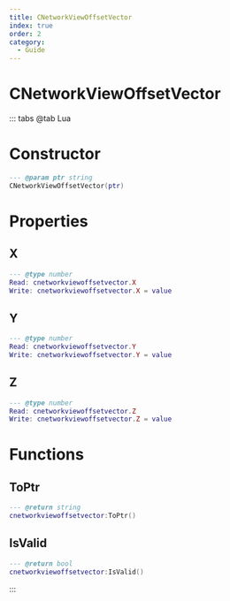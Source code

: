 ```yaml
---
title: CNetworkViewOffsetVector
index: true
order: 2
category:
  - Guide
---
```


# CNetworkViewOffsetVector

::: tabs
@tab Lua
# Constructor
```lua
--- @param ptr string
CNetworkViewOffsetVector(ptr)
```
# Properties
## X 
```lua
--- @type number
Read: cnetworkviewoffsetvector.X
Write: cnetworkviewoffsetvector.X = value
```
## Y 
```lua
--- @type number
Read: cnetworkviewoffsetvector.Y
Write: cnetworkviewoffsetvector.Y = value
```
## Z 
```lua
--- @type number
Read: cnetworkviewoffsetvector.Z
Write: cnetworkviewoffsetvector.Z = value
```
# Functions
## ToPtr
```lua
--- @return string
cnetworkviewoffsetvector:ToPtr()
```
## IsValid
```lua
--- @return bool
cnetworkviewoffsetvector:IsValid()
```

:::